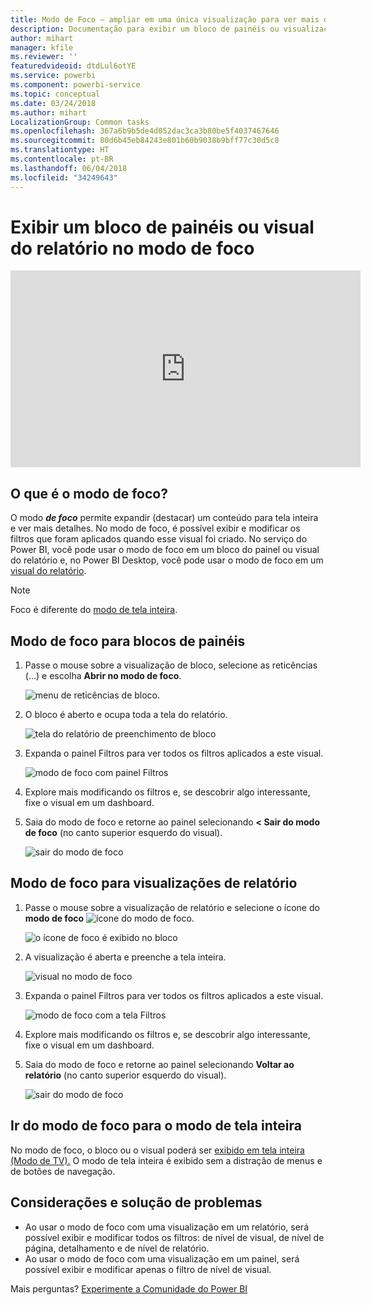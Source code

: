 ```yaml
---
title: Modo de Foco – ampliar em uma única visualização para ver mais detalhes.
description: Documentação para exibir um bloco de painéis ou visualizações de relatório do Power BI em modo de foco, também conhecido como Pop-out.
author: mihart
manager: kfile
ms.reviewer: ''
featuredvideoid: dtdLul6otYE
ms.service: powerbi
ms.component: powerbi-service
ms.topic: conceptual
ms.date: 03/24/2018
ms.author: mihart
LocalizationGroup: Common tasks
ms.openlocfilehash: 367a6b9b5de4d052dac3ca3b80be5f4037467646
ms.sourcegitcommit: 80d6b45eb84243e801b60b9038b9bff77c30d5c8
ms.translationtype: HT
ms.contentlocale: pt-BR
ms.lasthandoff: 06/04/2018
ms.locfileid: "34249643"
---
```

# <a name="display-a-dashboard-tile-or-report-visual-in-focus-mode"></a>Exibir um bloco de painéis ou visual do relatório no modo de foco

<iframe width="560" height="315" src="https://www.youtube.com/embed/dtdLul6otYE" frameborder="0" allowfullscreen></iframe>


## <a name="what-is-focus-mode"></a>O que é o modo de foco?

O modo ***de foco*** permite expandir (destacar) um conteúdo para tela inteira e ver mais detalhes.  No modo de foco, é possível exibir e modificar os filtros que foram aplicados quando esse visual foi criado.  No serviço do Power BI, você pode usar o modo de foco em um bloco do painel ou visual do relatório e, no Power BI Desktop, você pode usar o modo de foco em um [visual do relatório](desktop-report-view.md).

> [!NOTE]
> Foco é diferente do [modo de tela inteira](service-fullscreen-mode.md).
> 


## <a name="focus-mode-for-dashboard-tiles"></a>Modo de foco para blocos de painéis

1. Passe o mouse sobre a visualização de bloco, selecione as reticências (...) e escolha **Abrir no modo de foco**. 

    ![menu de reticências de bloco](media/service-focus-mode/power-bi-dashboard-focus-mode.png).

2. O bloco é aberto e ocupa toda a tela do relatório. 

   ![tela do relatório de preenchimento de bloco](media/service-focus-mode/power-bi-tile-focus.png)

3. Expanda o painel Filtros para ver todos os filtros aplicados a este visual.
   
   ![modo de foco com painel Filtros](media/service-focus-mode/power-bi-focus-filters.png)

4. Explore mais modificando os filtros e, se descobrir algo interessante, fixe o visual em um dashboard.

5. Saia do modo de foco e retorne ao painel selecionando **< Sair do modo de foco** (no canto superior esquerdo do visual).
   
    ![sair do modo de foco](media/service-focus-mode/power-bi-tile-exit-focus.png)    


## <a name="focus-mode-for-report-visualizations"></a>Modo de foco para visualizações de relatório

1. Passe o mouse sobre a visualização de relatório e selecione o ícone do **modo de foco** ![ícone do modo de foco](media/service-focus-mode/pbi_popout.jpg).  
   
   ![o ícone de foco é exibido no bloco](media/service-focus-mode/power-bi-hover-focus.png)
2. A visualização é aberta e preenche a tela inteira. 

   ![visual no modo de foco](media/service-focus-mode/power-bi-display-focus-newer2.png)
3. Expanda o painel Filtros para ver todos os filtros aplicados a este visual.
   
   ![modo de foco com a tela Filtros](media/service-focus-mode/power-bi-display-focus-filters.png)
4. Explore mais modificando os filtros e, se descobrir algo interessante, fixe o visual em um dashboard.   
5. Saia do modo de foco e retorne ao painel selecionando **Voltar ao relatório** (no canto superior esquerdo do visual). 
   
    ![sair do modo de foco](media/service-focus-mode/power-bi-exit-focus-report.png)  

## <a name="go-from-focus-mode-to-full-screen-mode"></a>Ir do modo de foco para o modo de tela inteira
No modo de foco, o bloco ou o visual poderá ser [exibido em tela inteira (Modo de TV).](service-fullscreen-mode.md) O modo de tela inteira é exibido sem a distração de menus e de botões de navegação.

## <a name="considerations-and-troubleshooting"></a>Considerações e solução de problemas
* Ao usar o modo de foco com uma visualização em um relatório, será possível exibir e modificar todos os filtros: de nível de visual, de nível de página, detalhamento e de nível de relatório.    
* Ao usar o modo de foco com uma visualização em um painel, será possível exibir e modificar apenas o filtro de nível de visual.

Mais perguntas? [Experimente a Comunidade do Power BI](http://community.powerbi.com/)

